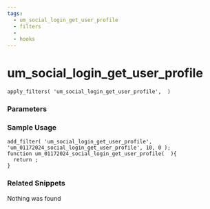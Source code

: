 ```yaml
---
tags: 
  - um_social_login_get_user_profile
  - filters
  - 
  - hooks
---
```

# um\_social\_login\_get\_user\_profile

``` php:no-line-numbers
apply_filters( 'um_social_login_get_user_profile',  )
```
<div class='hook-sep'></div>

### Parameters

<div class='hook-sep'></div>



### Sample Usage

``` php:no-line-numbers
add_filter( 'um_social_login_get_user_profile', 'um_01172024_social_login_get_user_profile', 10, 0 );
function um_01172024_social_login_get_user_profile(  ){
  return ;
}
```
<div class='hook-sep'></div>



### Related Snippets

Nothing was found


